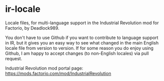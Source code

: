 # ir-locale
Locale files, for multi-language support in the Industrial Revolution mod for Factorio, by Deadlock989.

You don't have to use Github if you want to contribute to language support in IR, but it gives you an easy way to see what changed in the main English locale file from version to version. If for some reason you do enjoy using Github, I am happy to accept changes (to non-English locales) via pull request.

Industrial Revolution mod portal page: https://mods.factorio.com/mod/IndustrialRevolution
